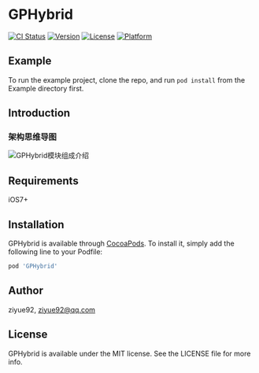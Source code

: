 # GPHybrid

[![CI Status](http://img.shields.io/travis/ziyue92/GPHybrid.svg?style=flat)](https://travis-ci.org/ziyue92/GPHybrid)
[![Version](https://img.shields.io/cocoapods/v/GPHybrid.svg?style=flat)](http://cocoapods.org/pods/GPHybrid)
[![License](https://img.shields.io/cocoapods/l/GPHybrid.svg?style=flat)](http://cocoapods.org/pods/GPHybrid)
[![Platform](https://img.shields.io/cocoapods/p/GPHybrid.svg?style=flat)](http://cocoapods.org/pods/GPHybrid)

## Example

To run the example project, clone the repo, and run `pod install` from the Example directory first.
## Introduction
### 架构思维导图
![GPHybrid模块组成介绍](http://github.com/ziyue92/folder/raw/master/GPHybird模块介绍.png)

## Requirements
iOS7+

## Installation

GPHybrid is available through [CocoaPods](http://cocoapods.org). To install
it, simply add the following line to your Podfile:

```ruby
pod 'GPHybrid'
```

## Author

ziyue92, ziyue92@qq.com

## License

GPHybrid is available under the MIT license. See the LICENSE file for more info.
